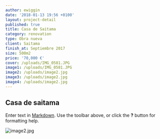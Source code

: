 ```yaml
---
author: ewiggin
date: '2018-01-13 19:56 +0100'
layout: project-detail
published: true
title: Casa de Saitama
category: renovation
type: Obra nueva
client: Saitama
finish_at: Septiembre 2017
size: 500m2
price: '70,000 €'
cover: /uploads/IMG_0581.JPG
image1: /uploads/IMG_0581.JPG
image2: /uploads/image2.jpg
image3: /uploads/image2.jpg
image4: /uploads/image2.jpg
---
```

## Casa de saitama

Enter text in [Markdown](http://daringfireball.net/projects/markdown/). Use the toolbar above, or click the **?** button for formatting help.

![image2.jpg]({{site.baseurl}}/uploads/image2.jpg)
